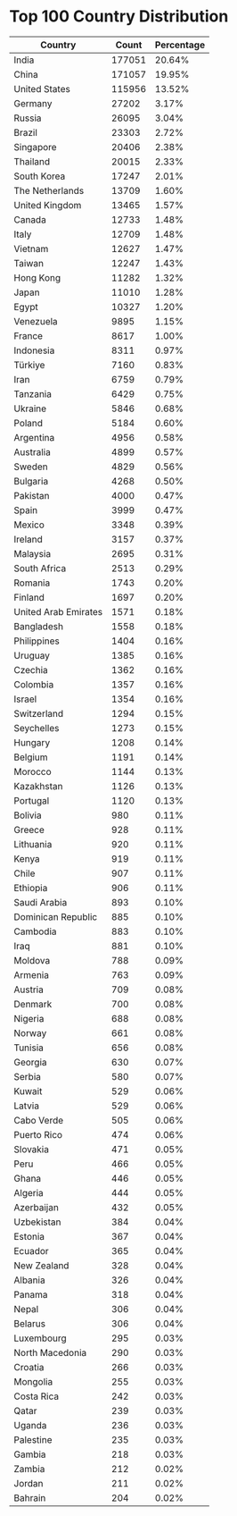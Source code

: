 # Top 100 Country Distribution
| Country | Count | Percentage |
|----|----|----|
| India | 177051 | 20.64% |
| China | 171057 | 19.95% |
| United States | 115956 | 13.52% |
| Germany | 27202 | 3.17% |
| Russia | 26095 | 3.04% |
| Brazil | 23303 | 2.72% |
| Singapore | 20406 | 2.38% |
| Thailand | 20015 | 2.33% |
| South Korea | 17247 | 2.01% |
| The Netherlands | 13709 | 1.60% |
| United Kingdom | 13465 | 1.57% |
| Canada | 12733 | 1.48% |
| Italy | 12709 | 1.48% |
| Vietnam | 12627 | 1.47% |
| Taiwan | 12247 | 1.43% |
| Hong Kong | 11282 | 1.32% |
| Japan | 11010 | 1.28% |
| Egypt | 10327 | 1.20% |
| Venezuela | 9895 | 1.15% |
| France | 8617 | 1.00% |
| Indonesia | 8311 | 0.97% |
| Türkiye | 7160 | 0.83% |
| Iran | 6759 | 0.79% |
| Tanzania | 6429 | 0.75% |
| Ukraine | 5846 | 0.68% |
| Poland | 5184 | 0.60% |
| Argentina | 4956 | 0.58% |
| Australia | 4899 | 0.57% |
| Sweden | 4829 | 0.56% |
| Bulgaria | 4268 | 0.50% |
| Pakistan | 4000 | 0.47% |
| Spain | 3999 | 0.47% |
| Mexico | 3348 | 0.39% |
| Ireland | 3157 | 0.37% |
| Malaysia | 2695 | 0.31% |
| South Africa | 2513 | 0.29% |
| Romania | 1743 | 0.20% |
| Finland | 1697 | 0.20% |
| United Arab Emirates | 1571 | 0.18% |
| Bangladesh | 1558 | 0.18% |
| Philippines | 1404 | 0.16% |
| Uruguay | 1385 | 0.16% |
| Czechia | 1362 | 0.16% |
| Colombia | 1357 | 0.16% |
| Israel | 1354 | 0.16% |
| Switzerland | 1294 | 0.15% |
| Seychelles | 1273 | 0.15% |
| Hungary | 1208 | 0.14% |
| Belgium | 1191 | 0.14% |
| Morocco | 1144 | 0.13% |
| Kazakhstan | 1126 | 0.13% |
| Portugal | 1120 | 0.13% |
| Bolivia | 980 | 0.11% |
| Greece | 928 | 0.11% |
| Lithuania | 920 | 0.11% |
| Kenya | 919 | 0.11% |
| Chile | 907 | 0.11% |
| Ethiopia | 906 | 0.11% |
| Saudi Arabia | 893 | 0.10% |
| Dominican Republic | 885 | 0.10% |
| Cambodia | 883 | 0.10% |
| Iraq | 881 | 0.10% |
| Moldova | 788 | 0.09% |
| Armenia | 763 | 0.09% |
| Austria | 709 | 0.08% |
| Denmark | 700 | 0.08% |
| Nigeria | 688 | 0.08% |
| Norway | 661 | 0.08% |
| Tunisia | 656 | 0.08% |
| Georgia | 630 | 0.07% |
| Serbia | 580 | 0.07% |
| Kuwait | 529 | 0.06% |
| Latvia | 529 | 0.06% |
| Cabo Verde | 505 | 0.06% |
| Puerto Rico | 474 | 0.06% |
| Slovakia | 471 | 0.05% |
| Peru | 466 | 0.05% |
| Ghana | 446 | 0.05% |
| Algeria | 444 | 0.05% |
| Azerbaijan | 432 | 0.05% |
| Uzbekistan | 384 | 0.04% |
| Estonia | 367 | 0.04% |
| Ecuador | 365 | 0.04% |
| New Zealand | 328 | 0.04% |
| Albania | 326 | 0.04% |
| Panama | 318 | 0.04% |
| Nepal | 306 | 0.04% |
| Belarus | 306 | 0.04% |
| Luxembourg | 295 | 0.03% |
| North Macedonia | 290 | 0.03% |
| Croatia | 266 | 0.03% |
| Mongolia | 255 | 0.03% |
| Costa Rica | 242 | 0.03% |
| Qatar | 239 | 0.03% |
| Uganda | 236 | 0.03% |
| Palestine | 235 | 0.03% |
| Gambia | 218 | 0.03% |
| Zambia | 212 | 0.02% |
| Jordan | 211 | 0.02% |
| Bahrain | 204 | 0.02% |
